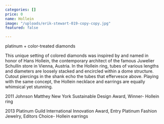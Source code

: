 ```yaml
---
categories: []
price: 0
name: Hollein
image: "/uploads/erik-stewart-019-copy-copy.jpg"
featured: false

---
```

platinum + color-treated diamonds

This unique setting of colored diamonds was inspired by and named in honor of Hans Hollein, the contemporary architect of the famous Juwelier Schullin store in Vienna, Austria. In the Hollein ring, tubes of various lengths and diameters are loosely stacked and encircled within a dome structure. Cutout piercings in the shank echo the tubes that effervesce above. Playing with the same concept, the Hollein necklace and earrings are equally whimsical yet stunning.

2011 Johnson Matthey New York Sustainable Design Award, Winner- Hollein ring

2013 Platinum Guild International Innovation Award, Entry Platinum Fashion Jewelry, Editors Choice- Hollein earrings